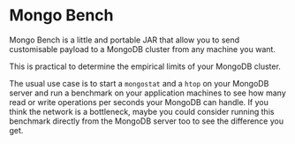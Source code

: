 # Mongo Bench

Mongo Bench is a little and portable JAR that allow you to send customisable payload to a MongoDB cluster from any machine you want.

This is practical to determine the empirical limits of your MongoDB cluster.

The usual use case is to start a `mongostat` and a `htop` on your MongoDB server and run a benchmark on your application machines to see how many read or write operations per seconds your MongoDB can handle.
If you think the network is a bottleneck, maybe you could consider running this benchmark directly from the MongoDB server too to see the difference you get.
